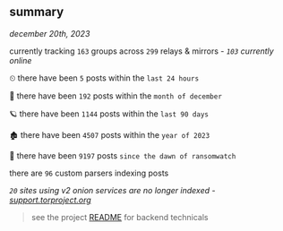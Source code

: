 
## summary
_december 20th, 2023_

currently tracking `163` groups across `299` relays & mirrors - _`103` currently online_

⏲ there have been `5` posts within the `last 24 hours`

🦈 there have been `192` posts within the `month of december`

🪐 there have been `1144` posts within the `last 90 days`

🏚 there have been `4507` posts within the `year of 2023`

🦕 there have been `9197` posts `since the dawn of ransomwatch`

there are `96` custom parsers indexing posts

_`20` sites using v2 onion services are no longer indexed - [support.torproject.org](https://support.torproject.org/onionservices/v2-deprecation/)_

> see the project [README](https://github.com/joshhighet/ransomwatch#ransomwatch--) for backend technicals
